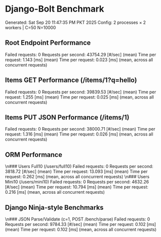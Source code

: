 # Django-Bolt Benchmark
Generated: Sat Sep 20 11:47:35 PM PKT 2025
Config: 2 processes × 2 workers | C=50 N=10000

## Root Endpoint Performance
Failed requests:        0
Requests per second:    43754.29 [#/sec] (mean)
Time per request:       1.143 [ms] (mean)
Time per request:       0.023 [ms] (mean, across all concurrent requests)

## Items GET Performance (/items/1?q=hello)
Failed requests:        0
Requests per second:    39839.53 [#/sec] (mean)
Time per request:       1.255 [ms] (mean)
Time per request:       0.025 [ms] (mean, across all concurrent requests)

## Items PUT JSON Performance (/items/1)
Failed requests:        0
Requests per second:    38000.71 [#/sec] (mean)
Time per request:       1.316 [ms] (mean)
Time per request:       0.026 [ms] (mean, across all concurrent requests)

## ORM Performance
\n### Users Full10 (/users/full10)
Failed requests:        0
Requests per second:    3818.72 [#/sec] (mean)
Time per request:       13.093 [ms] (mean)
Time per request:       0.262 [ms] (mean, across all concurrent requests)
\n### Users Mini10 (/users/mini10)
Failed requests:        0
Requests per second:    4632.26 [#/sec] (mean)
Time per request:       10.794 [ms] (mean)
Time per request:       0.216 [ms] (mean, across all concurrent requests)

## Django Ninja-style Benchmarks
\n### JSON Parse/Validate (c=1, POST /bench/parse)
Failed requests:        0
Requests per second:    9784.33 [#/sec] (mean)
Time per request:       0.102 [ms] (mean)
Time per request:       0.102 [ms] (mean, across all concurrent requests)
